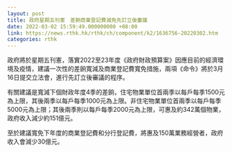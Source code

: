 ```yaml
---
layout: post
title: 政府星期五刊憲　差餉商業登記費減免先訂立後審議
date: 2022-03-02 15:59:49.000000000 +08:00
link: https://news.rthk.hk/rthk/ch/component/k2/1636756-20220302.htm
categories: rthk
---
```


政府將於星期五刊憲，落實2022至23年度《政府財政預算案》因應目前的經濟環境及疫情，建議一次性的差餉寬減及商業登記費寬免措施，兩項《命令》將於3月16日提交立法會，進行先訂立後審議的程序。

有關建議是寬減下個財政年度4季的差餉，住宅物業單位首兩季以每戶每季1500元為上限，其後兩季以每戶每季1000元為上限。非住宅物業單位首兩季以每戶每季5000元為上限；其後兩季則以每戶每季2000元為上限，可惠及約342萬個物業，政府收入減少約151億元。
 
至於建議寬免下年度的商業登記費和分行登記費，將惠及150萬業務經營者，政府收入會減少30億元。
